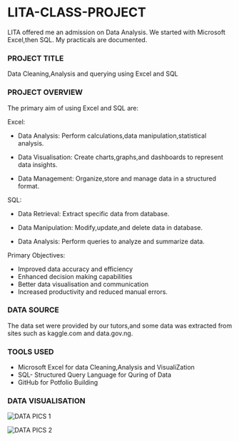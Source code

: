 # LITA-CLASS-PROJECT

 LITA offered me an admission on Data Analysis. We started with Microsoft Excel,then SQL. My practicals are documented.

### PROJECT TITLE
Data Cleaning,Analysis and querying using Excel and SQL


### PROJECT OVERVIEW
 The primary aim of using Excel and SQL are:

 Excel:
- Data Analysis: Perform calculations,data manipulation,statistical analysis.

- Data Visualisation: Create charts,graphs,and dashboards to represent data insights.

- Data Management: Organize,store and manage data in a structured format.


SQL:
- Data Retrieval: Extract specific data from database.

- Data Manipulation: Modify,update,and delete data in database.

- Data Analysis: Perform queries to analyze and summarize data.


Primary Objectives:
- Improved data accuracy and efficiency
- Enhanced decision making capabilities
- Better data visualisation and communication
- Increased productivity and reduced manual errors.

### DATA SOURCE
The data set were provided by our tutors,and some data was extracted from sites such as kaggle.com and data.gov.ng.


### TOOLS USED
- Microsoft Excel for data Cleaning,Analysis and VisualiZation
- SQL- Structured Query Language for Quring of Data
- GitHub for Potfolio Building

### DATA VISUALISATION

![DATA PICS 1](https://github.com/user-attachments/assets/952ae78c-01ec-4f25-a0ee-afd9198a75ae)


![DATA PICS 2](https://github.com/user-attachments/assets/8110e05c-d4c3-4e92-8fe3-33eb32dce162)

